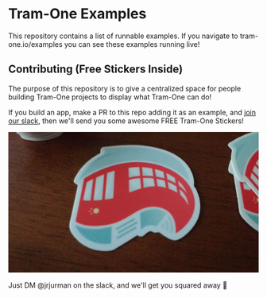 # Tram-One Examples

This repository contains a list of runnable examples. If you navigate to tram-one.io/examples you can see these examples running live!

## Contributing (Free Stickers Inside)

The purpose of this repository is to give a centralized space for people building Tram-One projects to display what Tram-One can do!

If you build an app, make a PR to this repo adding it as an example, and [join our slack](https://join.slack.com/t/tram-one/shared_invite/enQtMjY0NDA3OTg2MzQyLWUyMGIyZTYwNzZkNDJiNWNmNzdiOTMzYjg0YzMzZTkzZDE4MTlmN2Q2YjE0NDIwMGI3ODEzYzQ4ODdlMzQ2ODM), then we'll send you some awesome FREE Tram-One Stickers!

![](https://github.com/Tram-One/examples/blob/master/public/stickers.jpg?raw=true)

Just DM @jrjurman on the slack, and we'll get you squared away 🎉
